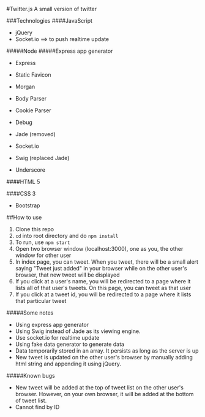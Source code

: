 #Twitter.js
A small version of twitter

###Technologies
####JavaScript
* jQuery
* Socket.io ==> to push realtime update

#####Node
#####Express app generator
* Express
* Static Favicon
* Morgan
* Body Parser
* Cookie Parser
* Debug
* Jade (removed)

* Socket.io
* Swig (replaced Jade)
* Underscore

####HTML 5

####CSS 3
* Bootstrap

##How to use
1. Clone this repo
2. `cd` into root directory and do `npm install`
3. To run, use `npm start`
4. Open two browser window (localhost:3000), one as you, the other window for other user
5. In index page, you can tweet. When you tweet, there will be a small alert saying "Tweet just added" in your browser while on the other user's browser, that new tweet will be displayed
6. If you click at a user's name, you will be redirected to a page where it lists all of that user's tweets.  On this page, you can tweet as that user
7. If you click at a tweet id, you will be redirected to a page where it lists that particular tweet

#####Some notes
* Using express app generator
* Using Swig instead of Jade as its viewing engine.
* Use socket.io for realtime update
* Using fake data generator to generate data
* Data temporarily stored in an array.  It persists as long as the server is up
* New tweet is updated on the other user's browser by manually adding html string and appending it using jQuery.

#####Known bugs
* New tweet will be added at the top of tweet list on the other user's browser.  However, on your own browser, it will be added at the bottom of tweet list.
* Cannot find by ID
